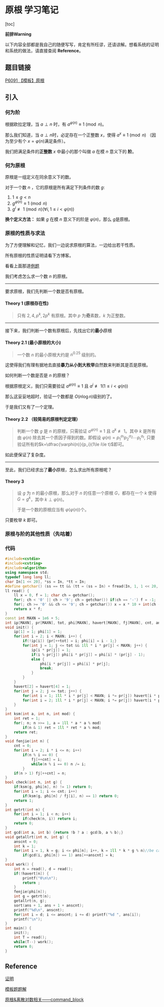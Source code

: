 # 原根 学习笔记

[toc]

**前排Warning**

以下内容全部都是我自己的随便写写，肯定有所枉谬，还请谅解。想看系统的证明和系统的做法，请直接查阅 **Reference**。

## 题目链接

[P6091 【模板】原根](https://www.luogu.com.cn/problem/P6091)

## 引入

### 何为阶

根据欧拉定理，当 $a\perp n$ 时，有 $a^{\varphi(n)}\equiv 1\pmod n$。

那么我们知道，当 $a\perp n$时，必定存在一个正整数 $x$，使得 $a^x\equiv 1\pmod n$ （因为至少有个 $x=\varphi(n)$满足条件）。

我们把满足条件的**正整数** $x$ 中最小的那个叫做 $a$ 在模 $n$ 意义下的 **阶**。

### 何为原根

原根是一组定义在同余意义下的数。

对于一个数 $n$ ，它的原根是所有满足下列条件的数 $g$:

1. $1\le g<n$
2. $g^{\varphi(n)}\equiv1\pmod n$
3. $g^i\not\equiv 1\pmod n(\forall i,1\le i <\varphi(n))$

**换个定义方法：** 如果 $g$ 在模 $n$ 意义下的阶是 $\varphi(n)$，那么 $g$是原根。

### 原根的性质与求法

为了方便理解和记忆，我们一边说求原根的算法，一边给出若干性质。

所有原根的性质证明请看下方博客。

看看上面那道[例题](https://www.luogu.com.cn/problem/P6091)

我们考虑怎么求一个数 $n$ 的原根。

---



要求原根，我们先判断一个数是否有原根。

#### Theory 1 (原根存在性)

> 只有 $2, 4, p^k,2p^k$ 有原根。其中 $p$ 为**奇**素数，$k$ 为正整数。



---

接下来，我们判断一个数有原根后，先找出它的**最小**原根

#### Theory 2.1 (最小原根的大小)

> 一个数 $n$ 的最小原根大约是 $n^{0.25}$ 级别的。

这使得我们有理有据地去直接**暴力从小到大枚举**自然数来判断其是否是原根。

如何判断一个数是否是 $n$ 的原根？

根据原根定义，我们只需要验证 $a^{\varphi(n)}\equiv 1$ 且 $a^{i}\not \equiv 1(1\le i < \varphi(n))$

那么这妥妥地超时，验证一个数都是 $O(n\log n)$级别的了。

于是我们又有了一个定理。

#### Theory 2.2 （较简易的原根判定定理）

>判断一个数 $g$ 是 $n$ 的原根，只需验证 $a^{\varphi(n)}\equiv 1$ 且 $a^{k}\not \equiv 1$。其中 $k$ 是所有由 $\varphi(n)$ 除去其一个质因子得到的数。即假设 $\varphi(n)=p_1^{a_1}p_2^{a_2}\cdots p_t^{a_t}$, 只要验证所有的$k=\dfrac{\varphi(n)}{p_i}(1\le i\le t)$即可。

如此便保证了复杂度。

---

至此，我们已经求出了**最小**原根，怎么求出所有原根呢？

#### Theory 3 

> 设 $g$ 为 $n$ 的最小原根，那么对于 $n$ 的任意一个原根 $G$，都存在一个 $k$ 使得 $G=g^k$，其中 $k\perp \varphi(n)$。
>
> 于是一个数的原根应当有 $\varphi(\varphi(n))$个。

只要枚举 $k$ 即可。

### 原根与阶的其他性质（先咕着）

### 代码

```cpp
#include<cstdio>
#include<cstring>
#include<algorithm>
using namespace std;
typedef long long ll;
char In[1 << 20], *ss = In, *tt = In;
#define getchar() (ss == tt && (tt = (ss = In) + fread(In, 1, 1 << 20, stdin), ss == tt) ? EOF : *ss++)
ll read() {
	ll x = 0, f = 1; char ch = getchar();
	for(; ch < '0' || ch > '9'; ch = getchar()) if(ch == '-') f = -1;
	for(; ch >= '0' && ch <= '9'; ch = getchar()) x = x * 10 + int(ch - '0');
	return x * f;
}
const int MAXN = 1e6 + 5;
int ip[MAXN], pr[MAXN], tot, phi[MAXN], havert[MAXN], fj[MAXN], cnt, ans[MAXN], anscnt;
void init() {
	ip[1] = 1; phi[1] = 1;
	for(int i = 2; i < MAXN; i++) {
		if(!ip[i]) {pr[++tot] = i; phi[i] = i - 1;}
		for(int j = 1; j <= tot && 1ll * i * pr[j] < MAXN; j++) {
			ip[i * pr[j]] = 1;
			if(i % pr[j]) phi[i * pr[j]] = phi[i] * (pr[j] - 1);
			else {
				phi[i * pr[j]] = phi[i] * pr[j];
				break;
			}
		}
	}
	havert[2] = havert[4] = 1;
	for(int j = 2; j <= tot; j++) {
		for(int i = 1; 1ll * i * pr[j] < MAXN; i *= pr[j]) havert[i * pr[j]] = 1;
		for(int i = 2; 1ll * i * pr[j] < MAXN; i *= pr[j]) havert[i * pr[j]] = 1;
	}
}
int ksm(int a, int n, int mod) {
	int ret = 1;
	for(; n; n >>= 1, a = 1ll * a * a % mod)
		if(n & 1) ret = 1ll * ret * a % mod;
	return ret;
}
void fenjie(int n) {
	cnt = 0;
	for(int i = 2; i * i <= n; i++)
		if(n % i == 0) {
			fj[++cnt] = i;
			while(n % i == 0) n /= i;
		}
	if(n > 1) fj[++cnt] = n;
}
bool check(int n, int g) {
	if(ksm(g, phi[n], n) != 1) return 0;
	for(int i = 1; i <= cnt; i++)
		if(ksm(g, phi[n] / fj[i], n) == 1) return 0;
	return 1;
}
int getrt(int n) {
	for(int i = 1; i < n; i++)
		if(check(n, i)) return i;
	return 0;
}
int gcd(int a, int b) {return !b ? a : gcd(b, a % b);}
void getallrt(int n, int g) {
	anscnt = 0;
	int k = 1;
	for(int i = 1, k = g; i <= phi[n]; i++, k = 1ll * k * g % n)//be careful, i <= phi[n]!!!(when n=2)
		if(gcd(i, phi[n]) == 1) ans[++anscnt] = k;
}
void work() {
	int n = read(), d = read();
	if(!havert[n]) {
		printf("0\n\n");
		return ;
	}
	fenjie(phi[n]);
	int g = getrt(n);
	getallrt(n, g);
	sort(ans + 1, ans + 1 + anscnt);
	printf("%d\n", anscnt);
	for(int i = d; i <= anscnt; i += d) printf("%d ", ans[i]);
	printf("\n");
}
int main() {
	init();
	int T = read();
	while(T--) work();
	return 0;
}
```





## Reference

[证明](https://www.luogu.com.cn/blog/codecodeakioi/solution-p6091)

[模板题题解](https://www.luogu.com.cn/blog/ix-35/solution-p6091)

[原根&离散对数相关——command_block](https://www.luogu.com.cn/blog/command-block/yuan-gen-li-san-dui-shuo-xiang-guan)